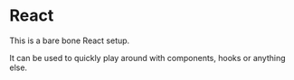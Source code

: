 # React

This is a bare bone React setup.

It can be used to quickly play around with components, hooks or anything else.
